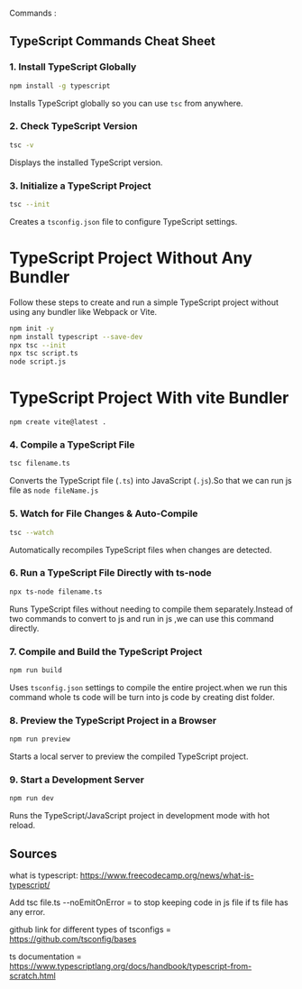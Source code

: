 Commands :

## TypeScript Commands Cheat Sheet

### 1. Install TypeScript Globally
```sh
npm install -g typescript
```
Installs TypeScript globally so you can use `tsc` from anywhere.

### 2. Check TypeScript Version
```sh
tsc -v
```
Displays the installed TypeScript version.

### 3. Initialize a TypeScript Project
```sh
tsc --init
```
Creates a `tsconfig.json` file to configure TypeScript settings.
# TypeScript Project Without Any Bundler

Follow these steps to create and run a simple TypeScript project without using any bundler like Webpack or Vite.

```bash
npm init -y
npm install typescript --save-dev
npx tsc --init
npx tsc script.ts
node script.js
```
# TypeScript Project With vite Bundler
```
npm create vite@latest .
```

### 4. Compile a TypeScript File
```sh
tsc filename.ts
```
Converts the TypeScript file (`.ts`) into JavaScript (`.js`).So that we can run js file as `node fileName.js`

### 5. Watch for File Changes & Auto-Compile
```sh
tsc --watch
```
Automatically recompiles TypeScript files when changes are detected.

### 6. Run a TypeScript File Directly with ts-node
```sh
npx ts-node filename.ts
```
Runs TypeScript files without needing to compile them separately.Instead of two commands to convert to js and run in js ,we can use this command directly.

### 7. Compile and Build the TypeScript Project
```sh
npm run build
```
Uses `tsconfig.json` settings to compile the entire project.when we run this command whole ts code will be turn into js code by creating dist folder.

### 8. Preview the TypeScript Project in a Browser
```sh
npm run preview
```
Starts a local server to preview the compiled TypeScript project.

### 9. Start a Development Server
```sh
npm run dev
```
Runs the TypeScript/JavaScript project in development mode with hot reload.


## Sources

what is typescript: https://www.freecodecamp.org/news/what-is-typescript/

Add tsc file.ts --noEmitOnError = to stop keeping code in js file if ts file has any error.

github link for different types of tsconfigs = https://github.com/tsconfig/bases

ts documentation = https://www.typescriptlang.org/docs/handbook/typescript-from-scratch.html